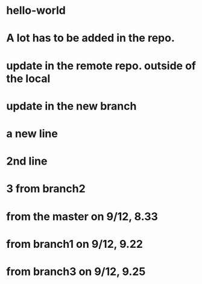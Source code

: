 # hello-world
# A lot has to be added in the repo.
# update in the remote repo. outside of the local

# update in the new branch

# a new line
# 2nd line
# 3 from branch2
# from the master on 9/12, 8.33
# from branch1 on 9/12, 9.22
# from branch3 on 9/12, 9.25


